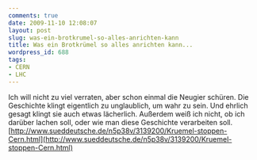 ```yaml
---
comments: true
date: 2009-11-10 12:08:07
layout: post
slug: was-ein-brotkrumel-so-alles-anrichten-kann
title: Was ein Brotkrümel so alles anrichten kann...
wordpress_id: 688
tags:
- CERN
- LHC
---
```


Ich will nicht zu viel verraten, aber schon einmal die Neugier schüren. Die Geschichte klingt eigentlich zu unglaublich, um wahr zu sein. Und ehrlich gesagt klingt sie auch etwas lächerlich. Außerdem weiß ich nicht, ob ich darüber lachen soll, oder wie man diese Geschichte verarbeiten soll.
[http://www.sueddeutsche.de/n5p38v/3139200/Kruemel-stoppen-Cern.html](http://www.sueddeutsche.de/n5p38v/3139200/Kruemel-stoppen-Cern.html)
